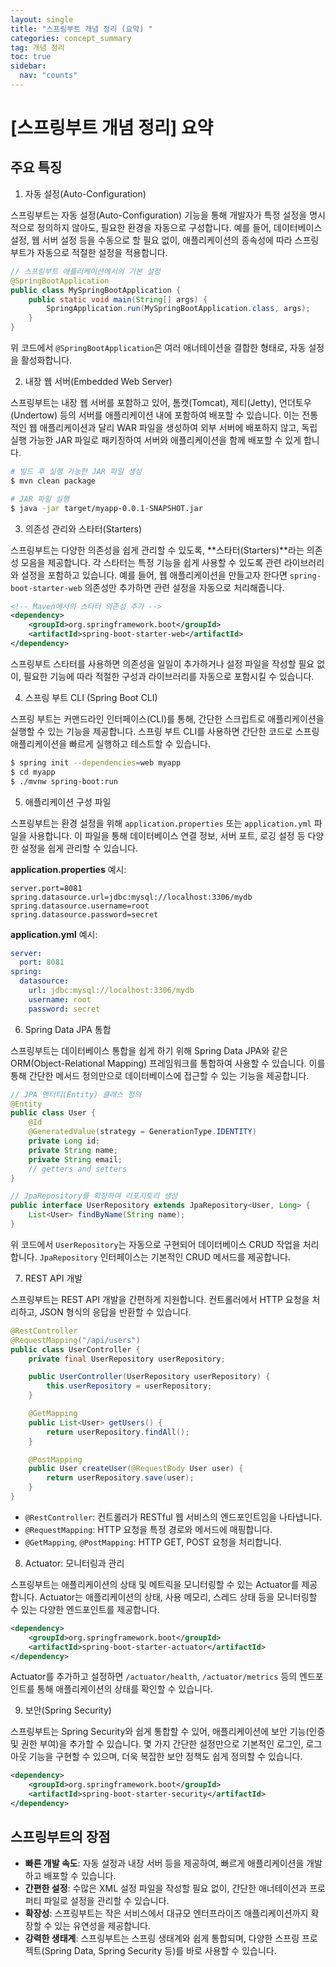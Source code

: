 ```yaml
---
layout: single
title: "스프링부트 개념 정리 (요약) "
categories: concept_summary
tag: 개념 정리
toc: true
sidebar:
  nav: "counts"
---
```


# [스프링부트 개념 정리] 요약

## 주요 특징

1. 자동 설정(Auto-Configuration)

스프링부트는 자동 설정(Auto-Configuration) 기능을 통해 개발자가 특정 설정을 명시적으로 정의하지 않아도, 필요한 환경을 자동으로 구성합니다. 예를 들어, 데이터베이스 설정, 웹 서버 설정 등을 수동으로 할 필요 없이, 애플리케이션의 종속성에 따라 스프링부트가 자동으로 적절한 설정을 적용합니다.

```java
// 스프링부트 애플리케이션에서의 기본 설정
@SpringBootApplication
public class MySpringBootApplication {
    public static void main(String[] args) {
        SpringApplication.run(MySpringBootApplication.class, args);
    }
}
```

위 코드에서 `@SpringBootApplication`은 여러 애너테이션을 결합한 형태로, 자동 설정을 활성화합니다.

2. 내장 웹 서버(Embedded Web Server)

스프링부트는 내장 웹 서버를 포함하고 있어, 톰캣(Tomcat), 제티(Jetty), 언더토우(Undertow) 등의 서버를 애플리케이션 내에 포함하여 배포할 수 있습니다. 이는 전통적인 웹 애플리케이션과 달리 WAR 파일을 생성하여 외부 서버에 배포하지 않고, 독립 실행 가능한 JAR 파일로 패키징하여 서버와 애플리케이션을 함께 배포할 수 있게 합니다.

```bash
# 빌드 후 실행 가능한 JAR 파일 생성
$ mvn clean package

# JAR 파일 실행
$ java -jar target/myapp-0.0.1-SNAPSHOT.jar
```

3. 의존성 관리와 스타터(Starters)

스프링부트는 다양한 의존성을 쉽게 관리할 수 있도록, **스타터(Starters)**라는 의존성 모음을 제공합니다. 각 스타터는 특정 기능을 쉽게 사용할 수 있도록 관련 라이브러리와 설정을 포함하고 있습니다. 예를 들어, 웹 애플리케이션을 만들고자 한다면 `spring-boot-starter-web` 의존성만 추가하면 관련 설정을 자동으로 처리해줍니다.

```xml
<!-- Maven에서의 스타터 의존성 추가 -->
<dependency>
    <groupId>org.springframework.boot</groupId>
    <artifactId>spring-boot-starter-web</artifactId>
</dependency>
```

스프링부트 스타터를 사용하면 의존성을 일일이 추가하거나 설정 파일을 작성할 필요 없이, 필요한 기능에 따라 적절한 구성과 라이브러리를 자동으로 포함시킬 수 있습니다.

4. 스프링 부트 CLI (Spring Boot CLI)

스프링 부트는 커맨드라인 인터페이스(CLI)를 통해, 간단한 스크립트로 애플리케이션을 실행할 수 있는 기능을 제공합니다. 스프링 부트 CLI를 사용하면 간단한 코드로 스프링 애플리케이션을 빠르게 실행하고 테스트할 수 있습니다.

```bash
$ spring init --dependencies=web myapp
$ cd myapp
$ ./mvnw spring-boot:run
```

5. 애플리케이션 구성 파일

스프링부트는 환경 설정을 위해 `application.properties` 또는 `application.yml` 파일을 사용합니다. 이 파일을 통해 데이터베이스 연결 정보, 서버 포트, 로깅 설정 등 다양한 설정을 쉽게 관리할 수 있습니다.

**application.properties** 예시:

```properties
server.port=8081
spring.datasource.url=jdbc:mysql://localhost:3306/mydb
spring.datasource.username=root
spring.datasource.password=secret
```

**application.yml** 예시:

```yaml
server:
  port: 8081
spring:
  datasource:
    url: jdbc:mysql://localhost:3306/mydb
    username: root
    password: secret
```

6. Spring Data JPA 통합

스프링부트는 데이터베이스 통합을 쉽게 하기 위해 Spring Data JPA와 같은 ORM(Object-Relational Mapping) 프레임워크를 통합하여 사용할 수 있습니다. 이를 통해 간단한 메서드 정의만으로 데이터베이스에 접근할 수 있는 기능을 제공합니다.

```java
// JPA 엔터티(Entity) 클래스 정의
@Entity
public class User {
    @Id
    @GeneratedValue(strategy = GenerationType.IDENTITY)
    private Long id;
    private String name;
    private String email;
    // getters and setters
}

// JpaRepository를 확장하여 리포지토리 생성
public interface UserRepository extends JpaRepository<User, Long> {
    List<User> findByName(String name);
}
```

위 코드에서 `UserRepository`는 자동으로 구현되어 데이터베이스 CRUD 작업을 처리합니다. `JpaRepository` 인터페이스는 기본적인 CRUD 메서드를 제공합니다.

7. REST API 개발

스프링부트는 REST API 개발을 간편하게 지원합니다. 컨트롤러에서 HTTP 요청을 처리하고, JSON 형식의 응답을 반환할 수 있습니다.

```java
@RestController
@RequestMapping("/api/users")
public class UserController {
    private final UserRepository userRepository;

    public UserController(UserRepository userRepository) {
        this.userRepository = userRepository;
    }

    @GetMapping
    public List<User> getUsers() {
        return userRepository.findAll();
    }

    @PostMapping
    public User createUser(@RequestBody User user) {
        return userRepository.save(user);
    }
}
```

- `@RestController`: 컨트롤러가 RESTful 웹 서비스의 엔드포인트임을 나타냅니다.
- `@RequestMapping`: HTTP 요청을 특정 경로와 메서드에 매핑합니다.
- `@GetMapping`, `@PostMapping`: HTTP GET, POST 요청을 처리합니다.

8. Actuator: 모니터링과 관리

스프링부트는 애플리케이션의 상태 및 메트릭을 모니터링할 수 있는 Actuator를 제공합니다. Actuator는 애플리케이션의 상태, 사용 메모리, 스레드 상태 등을 모니터링할 수 있는 다양한 엔드포인트를 제공합니다.

```xml
<dependency>
    <groupId>org.springframework.boot</groupId>
    <artifactId>spring-boot-starter-actuator</artifactId>
</dependency>
```

Actuator를 추가하고 설정하면 `/actuator/health`, `/actuator/metrics` 등의 엔드포인트를 통해 애플리케이션의 상태를 확인할 수 있습니다.

9. 보안(Spring Security)

스프링부트는 Spring Security와 쉽게 통합할 수 있어, 애플리케이션에 보안 기능(인증 및 권한 부여)을 추가할 수 있습니다. 몇 가지 간단한 설정만으로 기본적인 로그인, 로그아웃 기능을 구현할 수 있으며, 더욱 복잡한 보안 정책도 쉽게 정의할 수 있습니다.

```xml
<dependency>
    <groupId>org.springframework.boot</groupId>
    <artifactId>spring-boot-starter-security</artifactId>
</dependency>
```

## 스프링부트의 장점

- **빠른 개발 속도**: 자동 설정과 내장 서버 등을 제공하여, 빠르게 애플리케이션을 개발하고 배포할 수 있습니다.
- **간편한 설정**: 수많은 XML 설정 파일을 작성할 필요 없이, 간단한 애너테이션과 프로퍼티 파일로 설정을 관리할 수 있습니다.
- **확장성**: 스프링부트는 작은 서비스에서 대규모 엔터프라이즈 애플리케이션까지 확장할 수 있는 유연성을 제공합니다.
- **강력한 생태계**: 스프링부트는 스프링 생태계와 쉽게 통합되며, 다양한 스프링 프로젝트(Spring Data, Spring Security 등)를 바로 사용할 수 있습니다.
